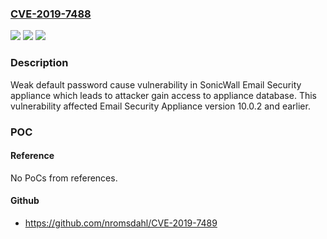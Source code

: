 ### [CVE-2019-7488](https://cve.mitre.org/cgi-bin/cvename.cgi?name=CVE-2019-7488)
![](https://img.shields.io/static/v1?label=Product&message=Email%20Security%20Appliance&color=blue)
![](https://img.shields.io/static/v1?label=Version&message=10.0.2%20and%20earlier%20&color=brightgreen)
![](https://img.shields.io/static/v1?label=Vulnerability&message=CWE-255%3A%20Credentials%20Management&color=brightgreen)

### Description

Weak default password cause vulnerability in SonicWall Email Security appliance which leads to attacker gain access to appliance database. This vulnerability affected Email Security Appliance version 10.0.2 and earlier.

### POC

#### Reference
No PoCs from references.

#### Github
- https://github.com/nromsdahl/CVE-2019-7489

